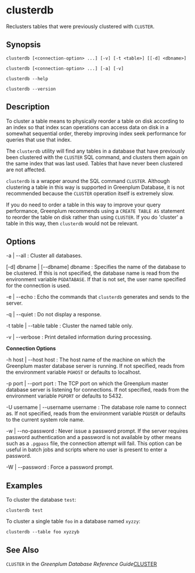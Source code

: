 # clusterdb 

Reclusters tables that were previously clustered with `CLUSTER`.

## Synopsis 

``` {#client_util_synopsis}
clusterdb [<connection-option> ...] [-v] [-t <table>] [[-d] <dbname>]

clusterdb [<connection-option> ...] [-a] [-v]

clusterdb --help

clusterdb --version
```

## Description 

To cluster a table means to physically reorder a table on disk according to an index so that index scan operations can access data on disk in a somewhat sequential order, thereby improving index seek performance for queries that use that index.

The `clusterdb` utility will find any tables in a database that have previously been clustered with the `CLUSTER` SQL command, and clusters them again on the same index that was last used. Tables that have never been clustered are not affected.

`clusterdb` is a wrapper around the SQL command `CLUSTER`. Although clustering a table in this way is supported in Greenplum Database, it is not recommended because the `CLUSTER` operation itself is extremely slow.

If you do need to order a table in this way to improve your query performance, Greenplum recommends using a `CREATE TABLE AS` statement to reorder the table on disk rather than using `CLUSTER`. If you do 'cluster' a table in this way, then `clusterdb` would not be relevant.

## Options 

-a \| --all
:   Cluster all databases.

\[-d\] dbname \| \[--dbname\] dbname
:   Specifies the name of the database to be clustered. If this is not specified, the database name is read from the environment variable `PGDATABASE`. If that is not set, the user name specified for the connection is used.

-e \| --echo
:   Echo the commands that `clusterdb` generates and sends to the server.

-q \| --quiet
:   Do not display a response.

-t table \| --table table
:   Cluster the named table only.

-v \| --verbose
:   Print detailed information during processing.

**Connection Options**

-h host \| --host host
:   The host name of the machine on which the Greenplum master database server is running. If not specified, reads from the environment variable `PGHOST` or defaults to localhost.

-p port \| --port port
:   The TCP port on which the Greenplum master database server is listening for connections. If not specified, reads from the environment variable `PGPORT` or defaults to 5432.

-U username \| --username username
:   The database role name to connect as. If not specified, reads from the environment variable `PGUSER` or defaults to the current system role name.

-w \| --no-password
:   Never issue a password prompt. If the server requires password authentication and a password is not available by other means such as a `.pgpass` file, the connection attempt will fail. This option can be useful in batch jobs and scripts where no user is present to enter a password.

-W \| --password
:   Force a password prompt.

## Examples 

To cluster the database `test`:

```
clusterdb test
```

To cluster a single table `foo` in a database named `xyzzy`:

```
clusterdb --table foo xyzzyb
```

## See Also 

`CLUSTER` in the *Greenplum Database Reference Guide*[CLUSTER](../../ref_guide/sql_commands/CLUSTER.html)

